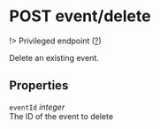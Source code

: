 # <span class="badge badge-light">POST</span> <span class="badge badge-light">event/delete</span>

!> Privileged endpoint ([?](privileged.md))

Delete an existing event.

## Properties

`eventId` *integer*  
The ID of the event to delete



